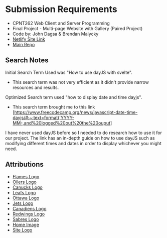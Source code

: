 # Submission Requirements

- CPNT262 Web Client and Server Programming
- Final Project - Multi-page Website with Gallery (Paired Project)
- Code by: John Dagsa & Brendan Malycky
- [Netlify Site Link](https://elegant-snickerdoodle-20c4ac.netlify.app/)
- [Main Repo](https://github.com/jdvgsa/cpnt262-final-group-project)

## Search Notes

Initial Search Term Used was "How to use dayJS with svelte".

- This search term was not very efficient as it didn't provide narrow resources and results.

Optimized Search term used "how to display date and time dayjs".

- This search term brought me to this link [https://www.freecodecamp.org/news/javascript-date-time-dayjs/#:~:text=format('YYYY-MM-,and%20logged%20out%20the%20ouput]

I have never used dayJS before so I needed to do research how to use it for our project. The link has an in-depth guide on how to use dayJS such as modifying different times and dates in order to display whichever you might need.



## Attributions
- [Flames Logo](https://en.wikipedia.org/w/index.php?curid=65541834)
- [Oilers Logo](https://en.wikipedia.org/w/index.php?curid=20956425)
- [Canucks Logo](https://en.wikipedia.org/w/index.php?curid=61964669)
- [Leafs Logo](https://en.wikipedia.org/w/index.php?curid=52054942)
- [Ottawa Logo](https://en.wikipedia.org/w/index.php?curid=65364416)
- [Jets Logo](https://en.wikipedia.org/w/index.php?curid=33043294)
- [Canadiens Logo](https://commons.wikimedia.org/w/index.php?curid=43224014)
- [Redwings Logo](https://en.wikipedia.org/w/index.php?curid=17648394)
- [Sabres Logo](https://en.wikipedia.org/w/index.php?curid=29601775)
- [Home Image](https://en.wikipedia.org/wiki/Hockey#/media/File:Pittsburgh_Penguins,_Washington_Capitals,_Bryan_Rust_(33744033514).jpg)
- [Site Logo](https://en.wikipedia.org/wiki/National_Hockey_League#/media/File:05_NHL_Shield.svg)